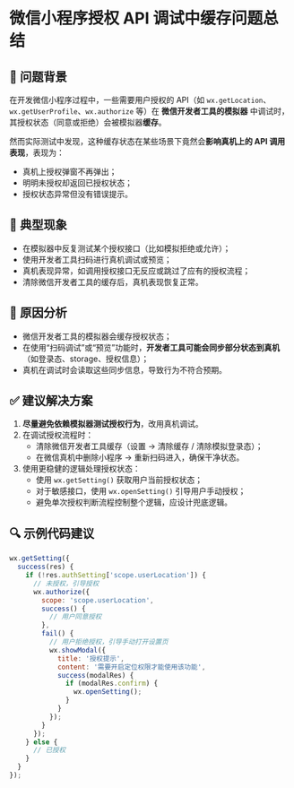 # 微信小程序授权 API 调试中缓存问题总结

## 📌 问题背景

在开发微信小程序过程中，一些需要用户授权的 API（如 `wx.getLocation`、`wx.getUserProfile`、`wx.authorize` 等）在 **微信开发者工具的模拟器** 中调试时，其授权状态（同意或拒绝）会被模拟器**缓存**。

然而实际测试中发现，这种缓存状态在某些场景下竟然会**影响真机上的 API 调用表现**，表现为：

- 真机上授权弹窗不再弹出；
- 明明未授权却返回已授权状态；
- 授权状态异常但没有错误提示。

## 🎯 典型现象

- 在模拟器中反复测试某个授权接口（比如模拟拒绝或允许）；
- 使用开发者工具扫码进行真机调试或预览；
- 真机表现异常，如调用授权接口无反应或跳过了应有的授权流程；
- 清除微信开发者工具的缓存后，真机表现恢复正常。

## 🧠 原因分析

- 微信开发者工具的模拟器会缓存授权状态；
- 在使用“扫码调试”或“预览”功能时，**开发者工具可能会同步部分状态到真机**（如登录态、storage、授权信息）；
- 真机在调试时会读取这些同步信息，导致行为不符合预期。

## ✅ 建议解决方案

1. **尽量避免依赖模拟器测试授权行为**，改用真机调试。
2. 在调试授权流程时：
    - 清除微信开发者工具缓存（设置 → 清除缓存 / 清除模拟登录态）；
    - 在微信真机中删除小程序 → 重新扫码进入，确保干净状态。
3. 使用更稳健的逻辑处理授权状态：
    - 使用 `wx.getSetting()` 获取用户当前授权状态；
    - 对于敏感接口，使用 `wx.openSetting()` 引导用户手动授权；
    - 避免单次授权判断流程控制整个逻辑，应设计兜底逻辑。

## 🔍 示例代码建议

```js
wx.getSetting({
  success(res) {
    if (!res.authSetting['scope.userLocation']) {
      // 未授权，引导授权
      wx.authorize({
        scope: 'scope.userLocation',
        success() {
          // 用户同意授权
        },
        fail() {
          // 用户拒绝授权，引导手动打开设置页
          wx.showModal({
            title: '授权提示',
            content: '需要开启定位权限才能使用该功能',
            success(modalRes) {
              if (modalRes.confirm) {
                wx.openSetting();
              }
            }
          });
        }
      });
    } else {
      // 已授权
    }
  }
});
